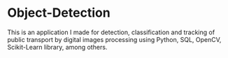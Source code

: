 # Object-Detection
This is an application I made for detection, classification and tracking of public transport by digital images processing using Python, SQL, OpenCV, Scikit-Learn library, among others.
